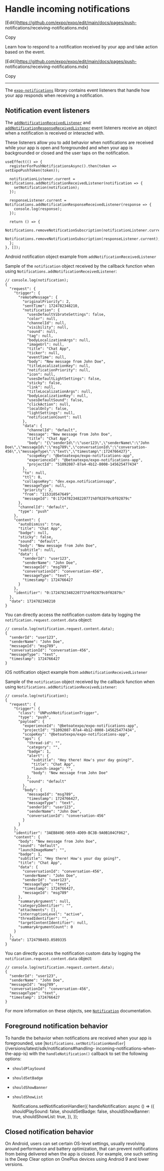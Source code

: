 # Handle incoming notifications

[Edit](https://github.com/expo/expo/edit/main/docs/pages/push-
notifications/receiving-notifications.mdx)

Copy

Learn how to respond to a notification received by your app and take action
based on the event.

[Edit](https://github.com/expo/expo/edit/main/docs/pages/push-
notifications/receiving-notifications.mdx)

Copy

* * *

The [`expo-notifications`](/versions/latest/sdk/notifications) library
contains event listeners that handle how your app responds when receiving a
notification.

## Notification event listeners

The
[`addNotificationReceivedListener`](/versions/latest/sdk/notifications#addnotificationreceivedlistenerlistener)
and
[`addNotificationResponseReceivedListener`](/versions/latest/sdk/notifications#addnotificationresponsereceivedlistenerlistener)
event listeners receive an object when a notification is received or
interacted with.

These listeners allow you to add behavior when notifications are received
while your app is open and foregrounded and when your app is backgrounded or
closed and the user taps on the notification.

    
    
    useEffect(() => {
      registerForPushNotificationsAsync().then(token => setExpoPushToken(token));
    
      notificationListener.current = Notifications.addNotificationReceivedListener(notification => {
        setNotification(notification);
      });
    
      responseListener.current = Notifications.addNotificationResponseReceivedListener(response => {
        console.log(response);
      });
    
      return () => {
        Notifications.removeNotificationSubscription(notificationListener.current);
        Notifications.removeNotificationSubscription(responseListener.current);
      };
    }, []);
    

Android notification object example from `addNotificationReceivedListener`

Sample of the `notification` object received by the callback function when
using `Notifications.addNotificationReceivedListener`:

    
    
    // console.log(notification);
    {
      "request": {
        "trigger": {
          "remoteMessage": {
            "originalPriority": 2,
            "sentTime": 1724782348210,
            "notification": {
              "usesDefaultVibrateSettings": false,
              "color": null,
              "channelId": null,
              "visibility": null,
              "sound": null,
              "tag": null,
              "bodyLocalizationArgs": null,
              "imageUrl": null,
              "title": "Chat App",
              "ticker": null,
              "eventTime": null,
              "body": "New message from John Doe",
              "titleLocalizationKey": null,
              "notificationPriority": null,
              "icon": null,
              "usesDefaultLightSettings": false,
              "sticky": false,
              "link": null,
              "titleLocalizationArgs": null,
              "bodyLocalizationKey": null,
              "usesDefaultSound": false,
              "clickAction": null,
              "localOnly": false,
              "lightSettings": null,
              "notificationCount": null
            },
            "data": {
              "channelId": "default",
              "message": "New message from John Doe",
              "title": "Chat App",
              "body": "{\"senderId\":\"user123\",\"senderName\":\"John Doe\",\"messageId\":\"msg789\",\"conversationId\":\"conversation-456\",\"messageType\":\"text\",\"timestamp\":1724766427}",
              "scopeKey": "@betoatexpo/expo-notifications-app",
              "experienceId": "@betoatexpo/expo-notifications-app",
              "projectId": "51092087-87a4-4b12-8008-145625477434"
            },
            "to": null,
            "ttl": 0,
            "collapseKey": "dev.expo.notificationsapp",
            "messageType": null,
            "priority": 2,
            "from": "115310547649",
            "messageId": "0:1724782348220771%0f02879c0f02879c"
          },
          "channelId": "default",
          "type": "push"
        },
        "content": {
          "autoDismiss": true,
          "title": "Chat App",
          "badge": null,
          "sticky": false,
          "sound": "default",
          "body": "New message from John Doe",
          "subtitle": null,
          "data": {
            "senderId": "user123",
            "senderName": "John Doe",
            "messageId": "msg789",
            "conversationId": "conversation-456",
            "messageType": "text",
            "timestamp": 1724766427
          }
        },
        "identifier": "0:1724782348220771%0f02879c0f02879c"
      },
      "date": 1724782348210
    }
    

You can directly access the notification custom data by logging the
`notification.request.content.data` object:

    
    
    // console.log(notification.request.content.data);
    {
      "senderId": "user123",
      "senderName": "John Doe",
      "messageId": "msg789",
      "conversationId": "conversation-456",
      "messageType": "text",
      "timestamp": 1724766427
    }
    

iOS notification object example from `addNotificationReceivedListener`

Sample of the `notification` object received by the callback function when
using `Notifications.addNotificationReceivedListener`:

    
    
    // console.log(notification);
    {
      "request": {
        "trigger": {
          "class": "UNPushNotificationTrigger",
          "type": "push",
          "payload": {
            "experienceId": "@betoatexpo/expo-notifications-app",
            "projectId": "51092087-87a4-4b12-8008-145625477434",
            "scopeKey": "@betoatexpo/expo-notifications-app",
            "aps": {
              "thread-id": "",
              "category": "",
              "badge": 1,
              "alert": {
                "subtitle": "Hey there! How's your day going?",
                "title": "Chat App",
                "launch-image": "",
                "body": "New message from John Doe"
              },
              "sound": "default"
            },
            "body": {
              "messageId": "msg789",
              "timestamp": 1724766427,
              "messageType": "text",
              "senderId": "user123",
              "senderName": "John Doe",
              "conversationId": "conversation-456"
            }
          }
        },
        "identifier": "3AEB849E-9059-4D09-BC3B-9A0B104CF062",
        "content": {
          "body": "New message from John Doe",
          "sound": "default",
          "launchImageName": "",
          "badge": 1,
          "subtitle": "Hey there! How's your day going?",
          "title": "Chat App",
          "data": {
            "conversationId": "conversation-456",
            "senderName": "John Doe",
            "senderId": "user123",
            "messageType": "text",
            "timestamp": 1724766427,
            "messageId": "msg789"
          },
          "summaryArgument": null,
          "categoryIdentifier": "",
          "attachments": [],
          "interruptionLevel": "active",
          "threadIdentifier": "",
          "targetContentIdentifier": null,
          "summaryArgumentCount": 0
        }
      },
      "date": 1724798493.0589335
    }
    

You can directly access the notification custom data by logging the
`notification.request.content.data` object:

    
    
    // console.log(notification.request.content.data);
    {
      "senderId": "user123",
      "senderName": "John Doe",
      "messageId": "msg789",
      "conversationId": "conversation-456",
      "messageType": "text",
      "timestamp": 1724766427
    }
    

For more information on these objects, see
[`Notification`](/versions/latest/sdk/notifications#notification)
documentation.

## Foreground notification behavior

To handle the behavior when notifications are received when your app is
foregrounded, use
[`Notifications.setNotificationHandler`](/versions/latest/sdk/notifications#handling-
incoming-notifications-when-the-app-is) with the `handleNotification()`
callback to set the following options:

  * `shouldPlaySound`
  * `shouldSetBadge`
  * `shouldShowBanner`
  * `shouldShowList`

    
    
    Notifications.setNotificationHandler({
      handleNotification: async () => ({
        shouldPlaySound: false,
        shouldSetBadge: false,
        shouldShowBanner: true,
        shouldShowList: true,
      }),
    });
    

## Closed notification behavior

On Android, users can set certain OS-level settings, usually revolving around
performance and battery optimization, that can prevent notifications from
being delivered when the app is closed. For example, one such setting is the
Deep Clear option on OnePlus devices using Android 9 and lower versions.

